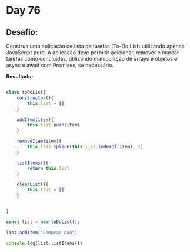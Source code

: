 # Day 76

## Desafio:

Construa uma aplicação de lista de tarefas (To-Do List) utilizando apenas JavaScript puro. A aplicação deve permitir adicionar, remover e marcar tarefas como concluídas, utilizando manipulação de arrays e objetos e async e await com Promises, se necessário.
        
**Resultado:**

```javascript

class toDoList{
    constructor(){
        this.list = []
    }

    addItem(item){
        this.list.push(item)
    }

    removeItem(item){
        this.list.splice(this.list.indexOf(item), 1)
    }

    listItems(){
        return this.list
    }

    clearList(){
        this.list = []
    }


}

const list = new toDoList();

list.addItem("Comprar pão")

console.log(list.listItems())